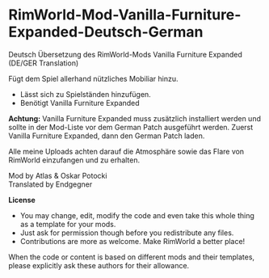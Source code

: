 # RimWorld-Mod-Vanilla-Furniture-Expanded-Deutsch-German
Deutsch Übersetzung des RimWorld-Mods Vanilla Furniture Expanded (DE/GER Translation)

Fügt dem Spiel allerhand nützliches Mobiliar hinzu.

 - Lässt sich zu Spielständen hinzufügen.
 - Benötigt Vanilla Furniture Expanded

<b>Achtung:</b> Vanilla Furniture Expanded muss zusätzlich installiert werden und sollte in der Mod-Liste vor dem German Patch ausgeführt werden. Zuerst Vanilla Furniture Expanded, dann den German Patch laden.

Alle meine Uploads achten darauf die Atmosphäre sowie das Flare von RimWorld einzufangen und zu erhalten.

Mod by Atlas & Oskar Potocki<br>
Translated by Endgegner<br>

<b>License</b>
- You may change, edit, modify the code and even take this whole thing as a template for your mods.
- Just ask for permission though before you redistribute any files.
- Contributions are more as welcome. Make RimWorld a better place!

When the code or content is based on different mods and their templates, please explicitly ask these authors for their allowance.
